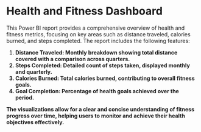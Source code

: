 # Health and Fitness Dashboard
This Power BI report provides a comprehensive overview of health and fitness metrics, focusing on key areas such as distance traveled, calories burned, and steps completed. The report includes the following features:

<ol>
    <li><b>Distance Traveled:<b> Monthly breakdown showing total distance covered with a comparison across quarters.</li>
    <li>Steps Completed: Detailed count of steps taken, displayed monthly and quarterly.</li>
    <li>Calories Burned: Total calories burned, contributing to overall fitness goals.</li>
    <li>Goal Completion: Percentage of health goals achieved over the period.</li>
</ol>

The visualizations allow for a clear and concise understanding of fitness progress over time, helping users to monitor and achieve their health objectives effectively.
